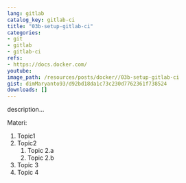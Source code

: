 ```yaml
---
lang: gitlab
catalog_key: gitlab-ci
title: "03b-setup-gitlab-ci"
categories:
- git
- gitlab
- gitlab-ci
refs: 
- https://docs.docker.com/
youtube: 
image_path: /resources/posts/docker//03b-setup-gitlab-ci
gist: dimMaryanto93/d92bd18da1c73c230d7762361f738524
downloads: []
---
```



description...

<!--more-->

Materi: 

1. Topic1
2. Topic2
    1. Topic 2.a
    2. Topic 2.b
3. Topic 3
4. Topic 4
